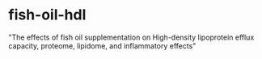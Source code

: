 # fish-oil-hdl

"The effects of fish oil supplementation on High-density lipoprotein efflux capacity, proteome, lipidome, and inflammatory effects"
